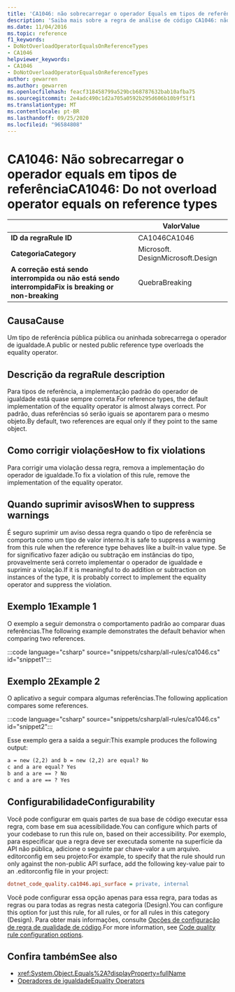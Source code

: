 ```yaml
---
title: 'CA1046: não sobrecarregar o operador Equals em tipos de referência (análise de código)'
description: 'Saiba mais sobre a regra de análise de código CA1046: não sobrecarregar o operador Equals em tipos de referência'
ms.date: 11/04/2016
ms.topic: reference
f1_keywords:
- DoNotOverloadOperatorEqualsOnReferenceTypes
- CA1046
helpviewer_keywords:
- CA1046
- DoNotOverloadOperatorEqualsOnReferenceTypes
author: gewarren
ms.author: gewarren
ms.openlocfilehash: feacf318458799a529bcb68787632bab10afba75
ms.sourcegitcommit: 2e4adc490c1d2a705a0592b295d606b10b9f51f1
ms.translationtype: MT
ms.contentlocale: pt-BR
ms.lasthandoff: 09/25/2020
ms.locfileid: "96584808"
---
```

# <a name="ca1046-do-not-overload-operator-equals-on-reference-types"></a><span data-ttu-id="af33d-103">CA1046: Não sobrecarregar o operador equals em tipos de referência</span><span class="sxs-lookup"><span data-stu-id="af33d-103">CA1046: Do not overload operator equals on reference types</span></span>

| | <span data-ttu-id="af33d-104">Valor</span><span class="sxs-lookup"><span data-stu-id="af33d-104">Value</span></span> |
|-|-|
| <span data-ttu-id="af33d-105">**ID da regra**</span><span class="sxs-lookup"><span data-stu-id="af33d-105">**Rule ID**</span></span> |<span data-ttu-id="af33d-106">CA1046</span><span class="sxs-lookup"><span data-stu-id="af33d-106">CA1046</span></span>|
| <span data-ttu-id="af33d-107">**Categoria**</span><span class="sxs-lookup"><span data-stu-id="af33d-107">**Category**</span></span> |<span data-ttu-id="af33d-108">Microsoft. Design</span><span class="sxs-lookup"><span data-stu-id="af33d-108">Microsoft.Design</span></span>|
| <span data-ttu-id="af33d-109">**A correção está sendo interrompida ou não está sendo interrompida**</span><span class="sxs-lookup"><span data-stu-id="af33d-109">**Fix is breaking or non-breaking**</span></span> |<span data-ttu-id="af33d-110">Quebra</span><span class="sxs-lookup"><span data-stu-id="af33d-110">Breaking</span></span>|

## <a name="cause"></a><span data-ttu-id="af33d-111">Causa</span><span class="sxs-lookup"><span data-stu-id="af33d-111">Cause</span></span>

<span data-ttu-id="af33d-112">Um tipo de referência pública pública ou aninhada sobrecarrega o operador de igualdade.</span><span class="sxs-lookup"><span data-stu-id="af33d-112">A public or nested public reference type overloads the equality operator.</span></span>

## <a name="rule-description"></a><span data-ttu-id="af33d-113">Descrição da regra</span><span class="sxs-lookup"><span data-stu-id="af33d-113">Rule description</span></span>

<span data-ttu-id="af33d-114">Para tipos de referência, a implementação padrão do operador de igualdade está quase sempre correta.</span><span class="sxs-lookup"><span data-stu-id="af33d-114">For reference types, the default implementation of the equality operator is almost always correct.</span></span> <span data-ttu-id="af33d-115">Por padrão, duas referências só serão iguais se apontarem para o mesmo objeto.</span><span class="sxs-lookup"><span data-stu-id="af33d-115">By default, two references are equal only if they point to the same object.</span></span>

## <a name="how-to-fix-violations"></a><span data-ttu-id="af33d-116">Como corrigir violações</span><span class="sxs-lookup"><span data-stu-id="af33d-116">How to fix violations</span></span>

<span data-ttu-id="af33d-117">Para corrigir uma violação dessa regra, remova a implementação do operador de igualdade.</span><span class="sxs-lookup"><span data-stu-id="af33d-117">To fix a violation of this rule, remove the implementation of the equality operator.</span></span>

## <a name="when-to-suppress-warnings"></a><span data-ttu-id="af33d-118">Quando suprimir avisos</span><span class="sxs-lookup"><span data-stu-id="af33d-118">When to suppress warnings</span></span>

<span data-ttu-id="af33d-119">É seguro suprimir um aviso dessa regra quando o tipo de referência se comporta como um tipo de valor interno.</span><span class="sxs-lookup"><span data-stu-id="af33d-119">It is safe to suppress a warning from this rule when the reference type behaves like a built-in value type.</span></span> <span data-ttu-id="af33d-120">Se for significativo fazer adição ou subtração em instâncias do tipo, provavelmente será correto implementar o operador de igualdade e suprimir a violação.</span><span class="sxs-lookup"><span data-stu-id="af33d-120">If it is meaningful to do addition or subtraction on instances of the type, it is probably correct to implement the equality operator and suppress the violation.</span></span>

## <a name="example-1"></a><span data-ttu-id="af33d-121">Exemplo 1</span><span class="sxs-lookup"><span data-stu-id="af33d-121">Example 1</span></span>

<span data-ttu-id="af33d-122">O exemplo a seguir demonstra o comportamento padrão ao comparar duas referências.</span><span class="sxs-lookup"><span data-stu-id="af33d-122">The following example demonstrates the default behavior when comparing two references.</span></span>

:::code language="csharp" source="snippets/csharp/all-rules/ca1046.cs" id="snippet1":::

## <a name="example-2"></a><span data-ttu-id="af33d-123">Exemplo 2</span><span class="sxs-lookup"><span data-stu-id="af33d-123">Example 2</span></span>

<span data-ttu-id="af33d-124">O aplicativo a seguir compara algumas referências.</span><span class="sxs-lookup"><span data-stu-id="af33d-124">The following application compares some references.</span></span>

:::code language="csharp" source="snippets/csharp/all-rules/ca1046.cs" id="snippet2":::

<span data-ttu-id="af33d-125">Esse exemplo gera a saída a seguir:</span><span class="sxs-lookup"><span data-stu-id="af33d-125">This example produces the following output:</span></span>

```txt
a = new (2,2) and b = new (2,2) are equal? No
c and a are equal? Yes
b and a are == ? No
c and a are == ? Yes
```

## <a name="configurability"></a><span data-ttu-id="af33d-126">Configurabilidade</span><span class="sxs-lookup"><span data-stu-id="af33d-126">Configurability</span></span>

<span data-ttu-id="af33d-127">Você pode configurar em quais partes de sua base de código executar essa regra, com base em sua acessibilidade.</span><span class="sxs-lookup"><span data-stu-id="af33d-127">You can configure which parts of your codebase to run this rule on, based on their accessibility.</span></span> <span data-ttu-id="af33d-128">Por exemplo, para especificar que a regra deve ser executada somente na superfície da API não pública, adicione o seguinte par chave-valor a um arquivo. editorconfig em seu projeto:</span><span class="sxs-lookup"><span data-stu-id="af33d-128">For example, to specify that the rule should run only against the non-public API surface, add the following key-value pair to an .editorconfig file in your project:</span></span>

```ini
dotnet_code_quality.ca1046.api_surface = private, internal
```

<span data-ttu-id="af33d-129">Você pode configurar essa opção apenas para essa regra, para todas as regras ou para todas as regras nesta categoria (Design).</span><span class="sxs-lookup"><span data-stu-id="af33d-129">You can configure this option for just this rule, for all rules, or for all rules in this category (Design).</span></span> <span data-ttu-id="af33d-130">Para obter mais informações, consulte [Opções de configuração de regra de qualidade de código](../code-quality-rule-options.md).</span><span class="sxs-lookup"><span data-stu-id="af33d-130">For more information, see [Code quality rule configuration options](../code-quality-rule-options.md).</span></span>

## <a name="see-also"></a><span data-ttu-id="af33d-131">Confira também</span><span class="sxs-lookup"><span data-stu-id="af33d-131">See also</span></span>

- <xref:System.Object.Equals%2A?displayProperty=fullName>
- [<span data-ttu-id="af33d-132">Operadores de igualdade</span><span class="sxs-lookup"><span data-stu-id="af33d-132">Equality Operators</span></span>](../../../standard/design-guidelines/equality-operators.md)
